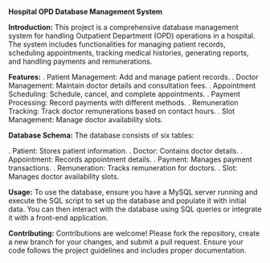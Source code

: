 ****Hospital OPD Database Management System****

**Introduction:**
  This project is a comprehensive database management system for handling Outpatient Department (OPD) operations in a hospital. The system includes functionalities for managing patient records, scheduling appointments, tracking medical histories, generating reports, and handling payments and remunerations.

**Features:**
  .  Patient Management: Add and manage patient records.
  .  Doctor Management: Maintain doctor details and consultation fees.
  .  Appointment Scheduling: Schedule, cancel, and complete appointments.
  .  Payment Processing: Record payments with different methods.
  .  Remuneration Tracking: Track doctor remunerations based on contact hours.
  .  Slot Management: Manage doctor availability slots.

**Database Schema:**
  The database consists of six tables:

  .  Patient: Stores patient information.
  .  Doctor: Contains doctor details.
  .  Appointment: Records appointment details.
  .  Payment: Manages payment transactions.
  .  Remuneration: Tracks remuneration for doctors.
  .  Slot: Manages doctor availability slots.

**Usage:**
  To use the database, ensure you have a MySQL server running and execute the SQL script to set up the database and populate it with initial data. You can then interact with the database using SQL queries or integrate it with a front-end application.

**Contributing:**
  Contributions are welcome! Please fork the repository, create a new branch for your changes, and submit a pull request. Ensure your code follows the project guidelines and includes proper documentation.
